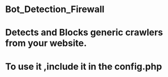# Bot_Detection_Firewall
# Detects and Blocks generic crawlers from your website.
# To use it ,include it in the config.php
